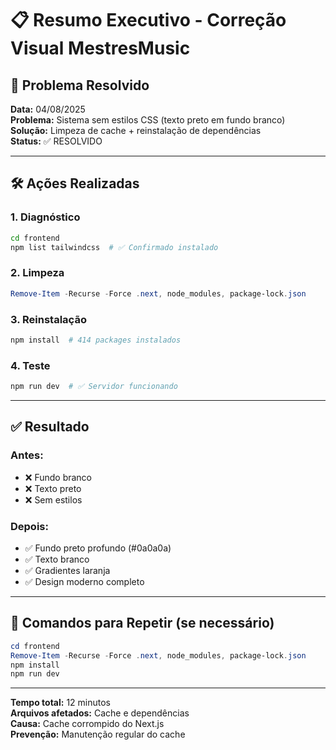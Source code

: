 # 📋 Resumo Executivo - Correção Visual MestresMusic

## 🎯 **Problema Resolvido**
**Data:** 04/08/2025  
**Problema:** Sistema sem estilos CSS (texto preto em fundo branco)  
**Solução:** Limpeza de cache + reinstalação de dependências  
**Status:** ✅ RESOLVIDO

---

## 🛠️ **Ações Realizadas**

### **1. Diagnóstico**
```bash
cd frontend
npm list tailwindcss  # ✅ Confirmado instalado
```

### **2. Limpeza**
```powershell
Remove-Item -Recurse -Force .next, node_modules, package-lock.json
```

### **3. Reinstalação**
```bash
npm install  # 414 packages instalados
```

### **4. Teste**
```bash
npm run dev  # ✅ Servidor funcionando
```

---

## ✅ **Resultado**

### **Antes:**
- ❌ Fundo branco
- ❌ Texto preto
- ❌ Sem estilos

### **Depois:**
- ✅ Fundo preto profundo (#0a0a0a)
- ✅ Texto branco
- ✅ Gradientes laranja
- ✅ Design moderno completo

---

## 🔧 **Comandos para Repetir (se necessário)**

```powershell
cd frontend
Remove-Item -Recurse -Force .next, node_modules, package-lock.json
npm install
npm run dev
```

---

**Tempo total:** 12 minutos  
**Arquivos afetados:** Cache e dependências  
**Causa:** Cache corrompido do Next.js  
**Prevenção:** Manutenção regular do cache 